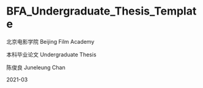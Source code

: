 # BFA_Undergraduate_Thesis_Template

北京电影学院 Beijing Film Academy

本科毕业论文 Undergraduate Thesis

陈俊良 Juneleung Chan

2021-03
